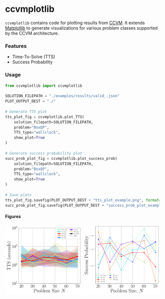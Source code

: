 # ccvmplotlib

`ccvmplotlib` contains code for plotting results from [CCVM](ccvm.com). It extends [Matplotlib](https://matplotlib.org/) to generate visualizations for various problem classes supported by the CCVM architecture.

### Features

- Time-To-Solve (TTS)
- Success Probability

### Usage

```python
from ccvmplotlib import ccvmplotlib

SOLUTION_FILEPATH = "./examples/results/valid_.json"
PLOT_OUTPUT_DEST = "./"

# Generate TTS plot
tts_plot_fig = ccvmplotlib.plot_TTS(
    solution_filepath=SOLUTION_FILEPATH,
    problem="BoxQP",
    TTS_type="wallclock",
    show_plot=True
)

# Generate success probability plot
succ_prob_plot_fig = ccvmplotlib.plot_success_prob(
    solution_filepath=SOLUTION_FILEPATH,
    problem="BoxQP",
    TTS_type="wallclock",
    show_plot=True
)

# Save plots
tts_plot_fig.savefig(PLOT_OUTPUT_DEST + "tts_plot_example.png", format="png")
succ_prob_plot_fig.savefig(PLOT_OUTPUT_DEST + "success_prob_plot_example.png", format="png")
```

#### Figures

<p align="center">
    <img src="ccvmplotlib/images/tts_plot_example.png" width="250" >
    <img src="ccvmplotlib/images/success_prob_plot_example.png" width="250">
</p>